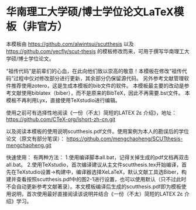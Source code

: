 # 华南理工大学硕/博士学位论文LaTeX模板（非官方）

本模板由 
https://github.com/alwintsui/scutthesis 
以及 
https://github.com/yecfly/scut-thesis 
的模板修改而来，可用于撰写华南理工大学硕/博士学位论文。

“祖传代码”是前辈们的心血，在此向他们致以崇高的敬意！本模板在修改“祖传代码”过程中仅对修改部分进行更新，其余部分仍保留源代码。
另外参考文献管理软件推荐使用zotero，这是生成本模板的bib文件的软件。
本模板最主要的改动是参考文献使用biblatex（biber），而不是原来的BibTeX，因此不再需要.bst文件。
本模板不再利用Lyx，直接使用TeXstudio进行编辑。

使用之前可有选择性地阅读《一份（不太）简短的LATEX 2ε 介绍》，地址：https://github.com/CTeX-org/lshort-zh-cn.git

以及阅读本模板的使用说明scutthesis.pdf文件。使用案例为本人的勘误后的学位论文（原文有部分笔误）：
https://github.com/mengchaoheng/SCUTthesis-mengchaoheng.git

快速使用：
有两种方法：
1.使用编译脚本all.bat，记得关掉生成的pdf文档再双击all.bat。
2.使用TeXstudio，首次编译建议从主文件scutthesis.tex开始编译，首先在TeXstudio设置->构建中，编译器选择XeLaTeX，默认文献工具选Biber，构建并查看按照scutthesis.pdf中的图2-1进行设置，也可以使用默认（只不过此时不会自动更新参考文献著录）。本文模板编译后生成的scutthesis.pdf即为模板使用说明，首次使用最好直接阅读该说明并结合《一份（不太）简短的LATEX 2ε 介绍》学习。

